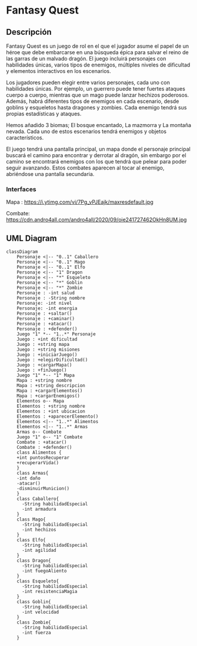 # Fantasy Quest

## Descripción

Fantasy Quest es un juego de rol en el que el jugador asume el papel de un héroe que debe embarcarse en una búsqueda épica para salvar el reino de las garras de un malvado dragón. El juego incluirá personajes con habilidades únicas, varios tipos de enemigos, múltiples niveles de dificultad y elementos interactivos en los escenarios.

Los jugadores pueden elegir entre varios personajes, cada uno con habilidades únicas. Por ejemplo, un guerrero puede tener fuertes ataques cuerpo a cuerpo, mientras que un mago puede lanzar hechizos poderosos. Además, habrá diferentes tipos de enemigos en cada escenario, desde goblins y esqueletos hasta dragones y zombies. Cada enemigo tendrá sus propias estadísticas y ataques.

Hemos añadido 3 biomas; El bosque encantado, La mazmorra y La montaña nevada. Cada uno de estos escenarios tendrá enemigos y objetos característicos.

El juego tendrá una pantalla principal, un mapa donde el personaje principal buscará el camino para encontrar y derrotar al dragón, sin embargo por el camino se encontrará enemigos con los que tendrá que pelear para poder seguir avanzando. Estos combates aparecen al tocar al enemigo, abriéndose una pantalla secundaria.

### Interfaces

Mapa :
https://i.ytimg.com/vi/7Pg_vPJEajk/maxresdefault.jpg

Combate:
https://cdn.andro4all.com/andro4all/2020/09/oie241727462OkHn8UM.jpg



## UML Diagram

```mermaid
classDiagram
    Personaje <|-- "0..1" Caballero
    Personaje <|-- "0..1" Mago
    Personaje <|-- "0..1" Elfo
    Personaje <|-- "1" Dragon
    Personaje <|-- "*" Esqueleto
    Personaje <|-- "*" Goblin
    Personaje <|-- "*" Zombie
    Personaje : -int salud
    Personaje : -String nombre
    Personaje: -int nivel
    Personaje: -int energia
    Personaje : +saltar()
    Personaje : +caminar()
    Personaje : +atacar()
    Personaje : +defender()
    Juego "1" *-- "1..*" Personaje
    Juego : +int dificultad
    Juego : +string mapa
    Juego : +string misiones
    Juego : +iniciarJuego()
    Juego : +elegirDificultad()
    Juego : +cargarMapa()
    Juego : +finJuego()
    Juego "1" *-- "1" Mapa
    Mapa : +string nombre
    Mapa : +string descripcion
    Mapa : +cargarElementos()
    Mapa : +cargarEnemigos()
    Elementos o-- Mapa
    Elementos : +string nombre
    Elementos : +int ubicacion 
    Elementos : +aparecerElemento()
    Elementos <|-- "1..*" Alimentos
    Elementos <|-- "1..*" Armas
    Armas o-- Combate 
    Juego "1" o-- "1" Combate
    Combate : +atacar()
    Combate : +defender()
    class Alimentos {
    +int puntosRecuperar
    +recuperarVida()   
    }
    class Armas{
    -int daño
    -atacar()
    -disminuirMunicion()
    }
    class Caballero{
      -String habilidadEspecial
      -int armadura
    }
    class Mago{
      -String habilidadEspecial
      -int hechizos
    }
    class Elfo{
      -String habilidadEspecial
      -int agilidad
    }
    class Dragon{
      -String habilidadEspecial
      -int fuegoAliento
    }
    class Esqueleto{
      -String habilidadEspecial
      -int resistenciaMagia
    }
    class Goblin{
      -String habilidadEspecial
      -int velocidad
    }
    class Zombie{
      -String habilidadEspecial
      -int fuerza
    }

```